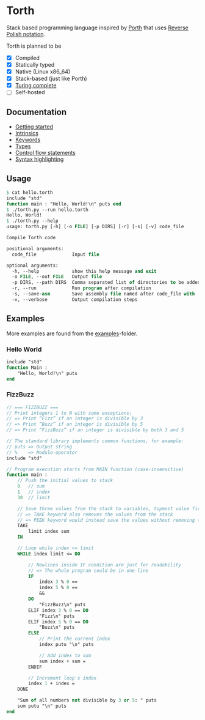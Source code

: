 # Torth

Stack based programming language inspired by [Porth](https://gitlab.com/tsoding/porth) that uses [Reverse Polish notation](./docs/definitions.md#reverse-polish-notation).

Torth is planned to be

- [x] Compiled
- [x] Statically typed
- [x] Native (Linux x86_64)
- [x] Stack-based (just like Porth)
- [x] [Turing complete](examples/rule110.torth)
- [ ] Self-hosted

## Documentation

- [Getting started](./docs/getting_started.md)
- [Intrinsics](./docs/intrinsics.md)
- [Keywords](./docs/keywords.md)
- [Types](./docs/types.md)
- [Control flow statements](./docs/control_flow.md)
- [Syntax highlighting](./docs/syntax_highlighting.md)

## Usage

```pascal
$ cat hello.torth
include "std"
function main : "Hello, World!\n" puts end
$ ./torth.py --run hello.torth
Hello, World!
$ ./torth.py --help
usage: torth.py [-h] [-o FILE] [-p DIRS] [-r] [-s] [-v] code_file

Compile Torth code

positional arguments:
  code_file             Input file

optional arguments:
  -h, --help            show this help message and exit
  -o FILE, --out FILE   Output file
  -p DIRS, --path DIRS  Comma separated list of directories to be added to PATH in addition of the default "lib"
  -r, --run             Run program after compilation
  -s, --save-asm        Save assembly file named after code_file with .asm extension
  -v, --verbose         Output compilation steps
```

## Examples

More examples are found from the [examples](./examples/)-folder.

### Hello World

```pascal
include "std"
function Main :
    "Hello, World!\n" puts
end
```

### FizzBuzz

```pascal
// === FIZZBUZZ ===
// Print integers 1 to N with some exceptions:
// => Print “Fizz” if an integer is divisible by 3
// => Print “Buzz” if an integer is divisible by 5
// => Print “FizzBuzz” if an integer is divisible by both 3 and 5

// The standard library implements common functions, for example:
// puts => Output string
// %    => Modulo-operator
include "std"

// Program execution starts from MAIN function (case-insensitive)
function main :
    // Push the initial values to stack
    0   // sum
    1   // index
    30  // limit

    // Save three values from the stack to variables, topmost value first
    // => TAKE keyword also removes the values from the stack
    // => PEEK keyword would instead save the values without removing them from the stack
    TAKE
        limit index sum
    IN

    // Loop while index <= limit
    WHILE index limit <= DO

        // Newlines inside IF condition are just for readability
        // => The whole program could be in one line
        IF
            index 3 % 0 ==
            index 5 % 0 ==
            &&
        DO
            "FizzBuzz\n" puts
        ELIF index 3 % 0 == DO
            "Fizz\n" puts
        ELIF index 5 % 0 == DO
            "Buzz\n" puts
        ELSE
            // Print the current index
            index putu "\n" puts

            // Add index to sum
            sum index + sum =
        ENDIF

        // Increment loop's index
        index 1 + index =
    DONE

    "Sum of all numbers not divisible by 3 or 5: " puts
    sum putu "\n" puts
end
```
